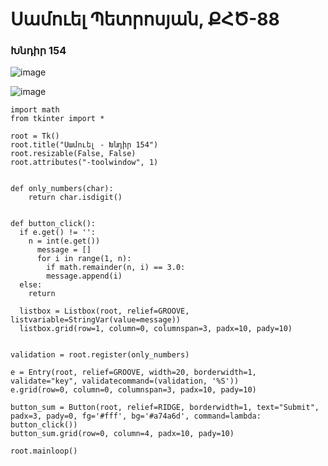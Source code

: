 # Սամուել Պետրոսյան, ՔՀԾ-88

### Խնդիր 154

![image](https://user-images.githubusercontent.com/62112092/133244133-000429cf-a600-4934-97d9-b7d16dff05ab.png)

![image](https://user-images.githubusercontent.com/62112092/133244164-c1392a82-70cc-4ea6-83e7-c9402bc96739.png)

```
import math
from tkinter import *

root = Tk()
root.title("Սամուել - Խնդիր 154")
root.resizable(False, False)
root.attributes("-toolwindow", 1)


def only_numbers(char):
    return char.isdigit()


def button_click():
  if e.get() != '':
    n = int(e.get())
      message = []
      for i in range(1, n):
        if math.remainder(n, i) == 3.0:
        message.append(i)
  else:
    return

  listbox = Listbox(root, relief=GROOVE, listvariable=StringVar(value=message))
  listbox.grid(row=1, column=0, columnspan=3, padx=10, pady=10)


validation = root.register(only_numbers)

e = Entry(root, relief=GROOVE, width=20, borderwidth=1, validate="key", validatecommand=(validation, '%S'))
e.grid(row=0, column=0, columnspan=3, padx=10, pady=10)

button_sum = Button(root, relief=RIDGE, borderwidth=1, text="Submit", padx=3, pady=0, fg='#fff', bg='#a74a6d', command=lambda: button_click())
button_sum.grid(row=0, column=4, padx=10, pady=10)

root.mainloop()
```
